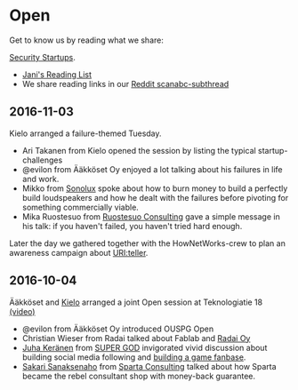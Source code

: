 # Open

Get to know us by reading what we share:

  [Security Startups](follow-security-startups.md).
* [Jani's Reading List](https://plus.google.com/+JaniKenttälä)
* We share reading links in our [Reddit scanabc-subthread](https://reddit.com/r/scanabc/)

## 2016-11-03

Kielo arranged a failure-themed Tuesday.

* Ari Takanen from Kielo opened the session by listing the typical
  startup-challenges
* @evilon from Ääkköset Oy enjoyed a lot talking about his failures in life
  and work.
* Mikko from [Sonolux](http://www.sonolux.fi/) spoke about how to
  burn money to build a perfectly build loudspeakers and how he
  dealt with the failures before pivoting for something
  commercially viable.
* Mika Ruostesuo from
  [Ruostesuo Consulting](http://www.ruostesuoconsulting.fi/)
  gave a simple message in his talk: if you haven't failed,
  you haven't tried hard enough.

Later the day we gathered together with the HowNetWorks-crew
to plan an awareness campaign about [URI:teller](https://uriteller.io).

## 2016-10-04

Ääkköset and [Kielo](http://kielo.com/) arranged a joint Open session
at Teknologiatie 18 [(video)](https://youtu.be/r-e25qPsojc)

* @evilon from Ääkköset Oy introduced OUSPG Open
* Christian Wieser from Radai talked about Fablab and [Radai Oy](http://radai.fi/)
* [Juha Keränen](https://twitter.com/juhakeranen) from
  [SUPER GOD](http://supergod.fi/)
  invigorated vivid discussion about building social media following
  and [building a game fanbase](http://supergod.fi/blog/2016/09/20/consider-talking/).
* [Sakari Sanaksenaho](https://twitter.com/derzakke) from
  [Sparta Consulting](https://spartaconsulting.fi/) talked about how
  Sparta became the rebel consultant shop with money-back guarantee.
